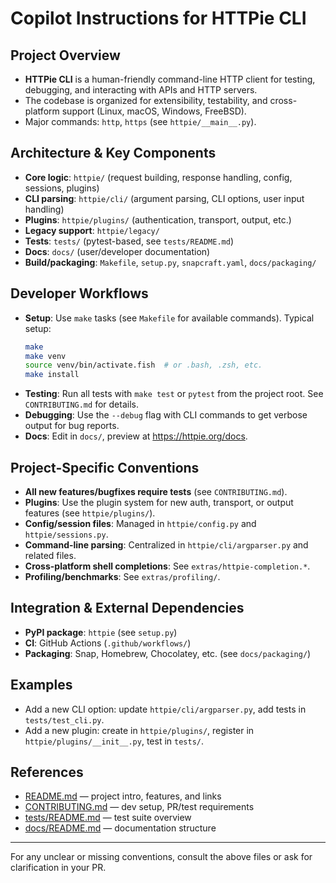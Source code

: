 # Copilot Instructions for HTTPie CLI

## Project Overview
- **HTTPie CLI** is a human-friendly command-line HTTP client for testing, debugging, and interacting with APIs and HTTP servers.
- The codebase is organized for extensibility, testability, and cross-platform support (Linux, macOS, Windows, FreeBSD).
- Major commands: `http`, `https` (see `httpie/__main__.py`).

## Architecture & Key Components
- **Core logic**: `httpie/` (request building, response handling, config, sessions, plugins)
- **CLI parsing**: `httpie/cli/` (argument parsing, CLI options, user input handling)
- **Plugins**: `httpie/plugins/` (authentication, transport, output, etc.)
- **Legacy support**: `httpie/legacy/`
- **Tests**: `tests/` (pytest-based, see `tests/README.md`)
- **Docs**: `docs/` (user/developer documentation)
- **Build/packaging**: `Makefile`, `setup.py`, `snapcraft.yaml`, `docs/packaging/`

## Developer Workflows
- **Setup**: Use `make` tasks (see `Makefile` for available commands). Typical setup:
  ```sh
  make
  make venv
  source venv/bin/activate.fish  # or .bash, .zsh, etc.
  make install
  ```
- **Testing**: Run all tests with `make test` or `pytest` from the project root. See `CONTRIBUTING.md` for details.
- **Debugging**: Use the `--debug` flag with CLI commands to get verbose output for bug reports.
- **Docs**: Edit in `docs/`, preview at https://httpie.org/docs.

## Project-Specific Conventions
- **All new features/bugfixes require tests** (see `CONTRIBUTING.md`).
- **Plugins**: Use the plugin system for new auth, transport, or output features (see `httpie/plugins/`).
- **Config/session files**: Managed in `httpie/config.py` and `httpie/sessions.py`.
- **Command-line parsing**: Centralized in `httpie/cli/argparser.py` and related files.
- **Cross-platform shell completions**: See `extras/httpie-completion.*`.
- **Profiling/benchmarks**: See `extras/profiling/`.

## Integration & External Dependencies
- **PyPI package**: `httpie` (see `setup.py`)
- **CI**: GitHub Actions (`.github/workflows/`)
- **Packaging**: Snap, Homebrew, Chocolatey, etc. (see `docs/packaging/`)

## Examples
- Add a new CLI option: update `httpie/cli/argparser.py`, add tests in `tests/test_cli.py`.
- Add a new plugin: create in `httpie/plugins/`, register in `httpie/plugins/__init__.py`, test in `tests/`.

## References
- [README.md](../README.md) — project intro, features, and links
- [CONTRIBUTING.md](../CONTRIBUTING.md) — dev setup, PR/test requirements
- [tests/README.md](../tests/README.md) — test suite overview
- [docs/README.md](../docs/README.md) — documentation structure

---
For any unclear or missing conventions, consult the above files or ask for clarification in your PR.
